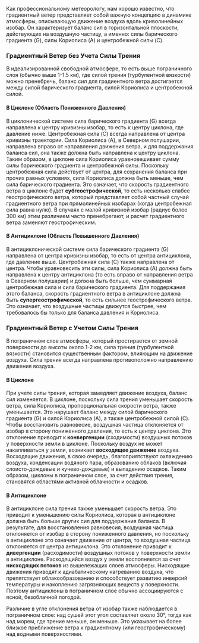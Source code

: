 Как профессиональному метеорологу, нам хорошо известно, что градиентный ветер представляет собой важную концепцию в динамике атмосферы, описывающую движение воздуха вдоль криволинейных изобар. Он характеризует баланс сил в горизонтальной плоскости, действующих на воздушную частицу, а именно: силы барического градиента (G), силы Кориолиса (A) и центробежной силы (C).

### Градиентный Ветер без Учета Силы Трения

В идеализированной свободной атмосфере, то есть выше пограничного слоя (обычно выше 1-1.5 км), где силой трения (турбулентной вязкости) можно пренебречь, баланс сил для градиентного ветра достигается между силой барического градиента, силой Кориолиса и центробежной силой.

#### В Циклоне (Область Пониженного Давления)

В циклонической системе сила барического градиента (G) всегда направлена к центру кривизны изобар, то есть к центру циклона, где давление ниже. Центробежная сила (C) всегда направлена от центра кривизны траектории. Сила Кориолиса (A), в Северном полушарии, направлена вправо от направления движения ветра, и для поддержания баланса сил, она также должна быть направлена к центру циклона. Таким образом, в циклоне сила Кориолиса уравновешивает сумму силы барического градиента и центробежной силы.
Поскольку центробежная сила действует от центра, для сохранения баланса при прочих равных условиях, сила Кориолиса должна быть меньше, чем сила барического градиента. Это означает, что скорость градиентного ветра в циклоне будет **субгеострофической**, то есть несколько слабее геострофического ветра, который представляет собой частный случай градиентного ветра при прямолинейных изобарах (когда центробежная сила равна нулю). В случаях с малой кривизной изобар (радиус более 300 км) этим различием часто пренебрегают, и расчет градиентного ветра заменяют геострофическим.

#### В Антициклоне (Область Повышенного Давления)

В антициклонической системе сила барического градиента (G) направлена от центра кривизны изобар, то есть от центра антициклона, где давление выше. Центробежная сила (C) также направлена от центра. Чтобы уравновесить эти силы, сила Кориолиса (A) должна быть направлена к центру антициклона (то есть вправо от направления ветра в Северном полушарии) и должна быть больше, чем суммарная центробежная сила и сила барического градиента.
Для поддержания этого баланса, скорость градиентного ветра в антициклоне должна быть **супергеострофической**, то есть сильнее геострофического ветра. Это означает, что воздушные частицы движутся быстрее, чем требовалось бы только для баланса давления и Кориолиса.

### Градиентный Ветер с Учетом Силы Трения

В пограничном слое атмосферы, который простирается от земной поверхности до высоты около 1-2 км, сила трения (турбулентной вязкости) становится существенным фактором, влияющим на движение воздуха. Сила трения всегда направлена противоположно направлению движения воздуха.

#### В Циклоне

При учете силы трения, которая замедляет движение воздуха, баланс сил изменяется. В циклоне, поскольку сила трения уменьшает скорость ветра, сила Кориолиса, пропорциональная скорости ветра, также уменьшается. Это нарушает баланс между силой барического градиента (G) и силой Кориолиса (A), а также центробежной силой (C). Чтобы восстановить равновесие, воздушная частица отклоняется от изобар в сторону пониженного давления, то есть к центру циклона.
Это отклонение приводит к **конвергенции** (сходимости) воздушных потоков у поверхности земли в циклоне. Поскольку воздух не может накапливаться у земли, возникает **восходящее движение** воздуха. Восходящие движения, в свою очередь, благоприятствуют охлаждению воздуха, конденсации водяного пара, образованию облаков (включая слоисто-дождевые и кучево-дождевые) и выпадению осадков. Таким образом, циклоны в пограничном слое, за счет действия трения, становятся областями активной облачности и осадков.

#### В Антициклоне

В антициклоне сила трения также уменьшает скорость ветра. Это приводит к уменьшению силы Кориолиса, которая в антициклоне должна быть больше других сил для поддержания баланса. В результате, для восстановления равновесия, воздушная частица отклоняется от изобар в сторону пониженного давления, но поскольку в антициклоне это означает движение от центра, то воздушная частица отклоняется от центра антициклона.
Это отклонение приводит к **дивергенции** (расходимости) воздушных потоков у поверхности земли в антициклоне. Расходящийся воздух у земли восполняется за счет **нисходящих потоков** из вышележащих слоев атмосферы. Нисходящие движения приводят к адиабатическому нагреванию воздуха, что препятствует облакообразованию и способствует развитию инверсий температуры и накоплению загрязняющих веществ у поверхности. Поэтому антициклоны в пограничном слое обычно ассоциируются с ясной, безоблачной погодой.

Различие в угле отклонения ветра от изобар также наблюдается в пограничном слое: над сушей этот угол составляет около 30°, тогда как над морем, где трение меньше, он меньше. Это указывает на более близкое приближение ветра к градиентному (или геострофическому) над водными поверхностями.
